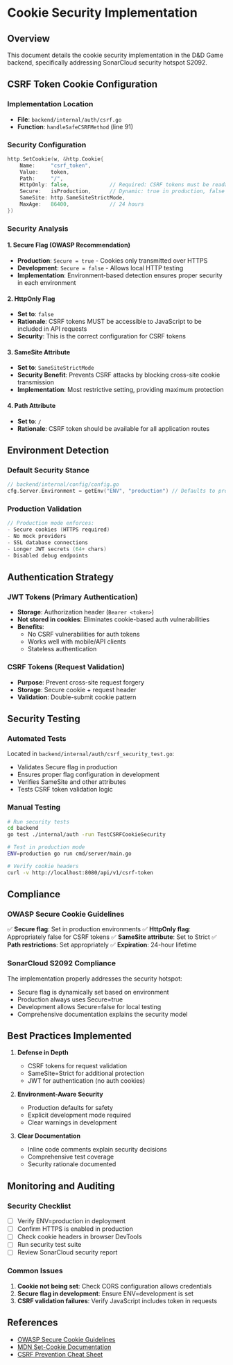# Cookie Security Implementation

## Overview
This document details the cookie security implementation in the D&D Game backend, specifically addressing SonarCloud security hotspot S2092.

## CSRF Token Cookie Configuration

### Implementation Location
- **File**: `backend/internal/auth/csrf.go`
- **Function**: `handleSafeCSRFMethod` (line 91)

### Security Configuration

```go
http.SetCookie(w, &http.Cookie{
    Name:     "csrf_token",
    Value:    token,
    Path:     "/",
    HttpOnly: false,             // Required: CSRF tokens must be readable by JavaScript
    Secure:   isProduction,      // Dynamic: true in production, false in development
    SameSite: http.SameSiteStrictMode,
    MaxAge:   86400,             // 24 hours
})
```

### Security Analysis

#### 1. Secure Flag (OWASP Recommendation)
- **Production**: `Secure = true` - Cookies only transmitted over HTTPS
- **Development**: `Secure = false` - Allows local HTTP testing
- **Implementation**: Environment-based detection ensures proper security in each environment

#### 2. HttpOnly Flag
- **Set to**: `false`
- **Rationale**: CSRF tokens MUST be accessible to JavaScript to be included in API requests
- **Security**: This is the correct configuration for CSRF tokens

#### 3. SameSite Attribute
- **Set to**: `SameSiteStrictMode`
- **Security Benefit**: Prevents CSRF attacks by blocking cross-site cookie transmission
- **Implementation**: Most restrictive setting, providing maximum protection

#### 4. Path Attribute
- **Set to**: `/`
- **Rationale**: CSRF token should be available for all application routes

## Environment Detection

### Default Security Stance
```go
// backend/internal/config/config.go
cfg.Server.Environment = getEnv("ENV", "production") // Defaults to production
```

### Production Validation
```go
// Production mode enforces:
- Secure cookies (HTTPS required)
- No mock providers
- SSL database connections
- Longer JWT secrets (64+ chars)
- Disabled debug endpoints
```

## Authentication Strategy

### JWT Tokens (Primary Authentication)
- **Storage**: Authorization header (`Bearer <token>`)
- **Not stored in cookies**: Eliminates cookie-based auth vulnerabilities
- **Benefits**: 
  - No CSRF vulnerabilities for auth tokens
  - Works well with mobile/API clients
  - Stateless authentication

### CSRF Tokens (Request Validation)
- **Purpose**: Prevent cross-site request forgery
- **Storage**: Secure cookie + request header
- **Validation**: Double-submit cookie pattern

## Security Testing

### Automated Tests
Located in `backend/internal/auth/csrf_security_test.go`:
- Validates Secure flag in production
- Ensures proper flag configuration in development
- Verifies SameSite and other attributes
- Tests CSRF token validation logic

### Manual Testing
```bash
# Run security tests
cd backend
go test ./internal/auth -run TestCSRFCookieSecurity

# Test in production mode
ENV=production go run cmd/server/main.go

# Verify cookie headers
curl -v http://localhost:8080/api/v1/csrf-token
```

## Compliance

### OWASP Secure Cookie Guidelines
✅ **Secure flag**: Set in production environments
✅ **HttpOnly flag**: Appropriately false for CSRF tokens
✅ **SameSite attribute**: Set to Strict
✅ **Path restrictions**: Set appropriately
✅ **Expiration**: 24-hour lifetime

### SonarCloud S2092 Compliance
The implementation properly addresses the security hotspot:
- Secure flag is dynamically set based on environment
- Production always uses Secure=true
- Development allows Secure=false for local testing
- Comprehensive documentation explains the security model

## Best Practices Implemented

1. **Defense in Depth**
   - CSRF tokens for request validation
   - SameSite=Strict for additional protection
   - JWT for authentication (no auth cookies)

2. **Environment-Aware Security**
   - Production defaults for safety
   - Explicit development mode required
   - Clear warnings in development

3. **Clear Documentation**
   - Inline code comments explain security decisions
   - Comprehensive test coverage
   - Security rationale documented

## Monitoring and Auditing

### Security Checklist
- [ ] Verify ENV=production in deployment
- [ ] Confirm HTTPS is enabled in production
- [ ] Check cookie headers in browser DevTools
- [ ] Run security test suite
- [ ] Review SonarCloud security report

### Common Issues
1. **Cookie not being set**: Check CORS configuration allows credentials
2. **Secure flag in development**: Ensure ENV=development is set
3. **CSRF validation failures**: Verify JavaScript includes token in requests

## References
- [OWASP Secure Cookie Guidelines](https://owasp.org/www-community/controls/SecureCookieAttribute)
- [MDN Set-Cookie Documentation](https://developer.mozilla.org/en-US/docs/Web/HTTP/Headers/Set-Cookie)
- [CSRF Prevention Cheat Sheet](https://cheatsheetseries.owasp.org/cheatsheets/Cross-Site_Request_Forgery_Prevention_Cheat_Sheet.html)